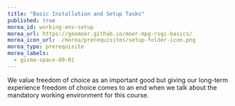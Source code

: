 ```yaml
---
title: "Basic Installation and Setup Tasks"
published: true
morea_id: working-env-setup
morea_url: https://geomoer.github.io/moer-mpg-rsgi-basics/
morea_icon_url:  /morea/prerequisites/setup-folder-icon.png
morea_type: prerequisite
morea_labels:
  - gisma-space-00-01
---
```

We value freedom of choice as an important good but giving our long-term experience freedom of choice comes to an end when we talk about the mandatory working environment for this course. 